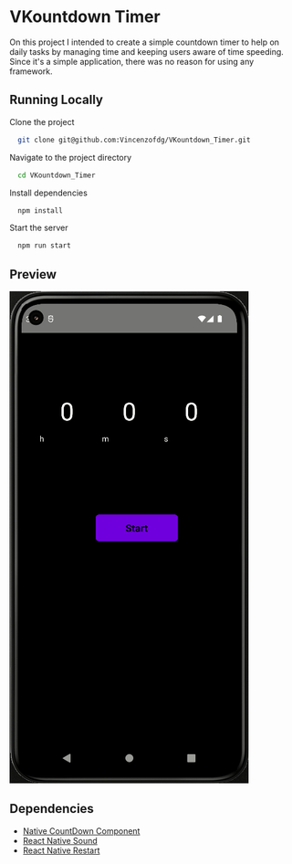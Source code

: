 # VKountdown Timer

On this project I intended to create a simple countdown timer to help on daily tasks by managing time and keeping users aware of time speeding.
Since it's a simple application, there was no reason for using any framework.


## Running Locally

Clone the project

```bash
  git clone git@github.com:Vincenzofdg/VKountdown_Timer.git
```

Navigate to the project directory

```bash
  cd VKountdown_Timer 
```

Install dependencies

```bash
  npm install
```

Start the server

```bash
  npm run start
```

## Preview
![image](preview.gif)


## Dependencies

- [Native CountDown Component](https://github.com/talalmajali/react-native-countdown-component)
- [React Native Sound](https://github.com/zmxv/react-native-sound)
- [React Native Restart](https://github.com/avishayil/react-native-restart)
